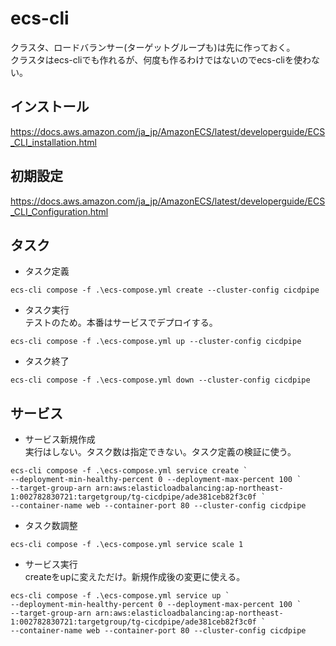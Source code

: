# ecs-cli
クラスタ、ロードバランサー(ターゲットグループも)は先に作っておく。  
クラスタはecs-cliでも作れるが、何度も作るわけではないのでecs-cliを使わない。

## インストール
https://docs.aws.amazon.com/ja_jp/AmazonECS/latest/developerguide/ECS_CLI_installation.html

## 初期設定
https://docs.aws.amazon.com/ja_jp/AmazonECS/latest/developerguide/ECS_CLI_Configuration.html

## タスク
- タスク定義
```
ecs-cli compose -f .\ecs-compose.yml create --cluster-config cicdpipe
```

- タスク実行  
  テストのため。本番はサービスでデプロイする。
```
ecs-cli compose -f .\ecs-compose.yml up --cluster-config cicdpipe
```

- タスク終了
```
ecs-cli compose -f .\ecs-compose.yml down --cluster-config cicdpipe
```

## サービス
- サービス新規作成  
  実行はしない。タスク数は指定できない。タスク定義の検証に使う。
```
ecs-cli compose -f .\ecs-compose.yml service create `
--deployment-min-healthy-percent 0 --deployment-max-percent 100 `
--target-group-arn arn:aws:elasticloadbalancing:ap-northeast-1:002782830721:targetgroup/tg-cicdpipe/ade381ceb82f3c0f `
--container-name web --container-port 80 --cluster-config cicdpipe
```

- タスク数調整
```
ecs-cli compose -f .\ecs-compose.yml service scale 1
```

- サービス実行  
  createをupに変えただけ。新規作成後の変更に使える。
```
ecs-cli compose -f .\ecs-compose.yml service up `
--deployment-min-healthy-percent 0 --deployment-max-percent 100 `
--target-group-arn arn:aws:elasticloadbalancing:ap-northeast-1:002782830721:targetgroup/tg-cicdpipe/ade381ceb82f3c0f `
--container-name web --container-port 80 --cluster-config cicdpipe
```
